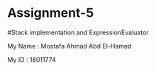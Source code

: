 # Assignment-5
#Stack implementation and ExpressionEvaluator


My Name : Mostafa Ahmad Abd El-Hamed

My ID : 18011774
